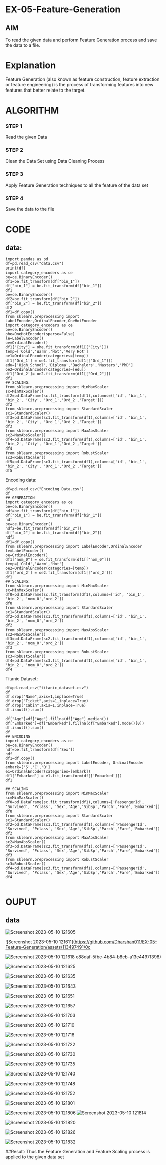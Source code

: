# EX-05-Feature-Generation


## AIM
To read the given data and perform Feature Generation process and save the data to a file. 

# Explanation
Feature Generation (also known as feature construction, feature extraction or feature engineering) is the process of transforming features into new features that better relate to the target.
 

# ALGORITHM
### STEP 1
Read the given Data
### STEP 2
Clean the Data Set using Data Cleaning Process
### STEP 3
Apply Feature Generation techniques to all the feature of the data set
### STEP 4
Save the data to the file


# CODE
 ## data:
 ```
 import pandas as pd
df=pd.read_csv("data.csv")
print(df)
import category_encoders as ce
be=ce.BinaryEncoder()
df1=be.fit_transform(df["bin_1"])
df["bin_1"] = be.fit_transform(df["bin_1"])
df1
be=ce.BinaryEncoder()
df2=be.fit_transform(df["bin_2"])
df["bin_2"] = be.fit_transform(df["bin_2"])
df2
df1=df.copy()
from sklearn.preprocessing import LabelEncoder,OrdinalEncoder,OneHotEncoder
import category_encoders as ce
be=ce.BinaryEncoder()
ohe=OneHotEncoder(sparse=False)
le=LabelEncoder()
oe=OrdinalEncoder()
df1["City"] = ohe.fit_transform(df1[["City"]])
temp=['Cold','Warm','Hot','Very Hot']
oe1=OrdinalEncoder(categories=[temp])
df1['Ord_1'] = oe1.fit_transform(df1[["Ord_1"]])
edu=['High School','Diploma','Bachelors','Masters','PhD']
oe2=OrdinalEncoder(categories=[edu])
df1['Ord_2']= oe2.fit_transform(df1[["Ord_2"]])
df1
## SCALING:
from sklearn.preprocessing import MinMaxScaler
sc=MinMaxScaler()
df2=pd.DataFrame(sc.fit_transform(df1),columns=(['id', 'bin_1', 'bin_2', 'City', 'Ord_1','Ord_2','Target']))
df2
from sklearn.preprocessing import StandardScaler
sc1=StandardScaler()
df3=pd.DataFrame(sc1.fit_transform(df1),columns=['id', 'bin_1', 'bin_2', 'City', 'Ord_1','Ord_2','Target'])
df3
from sklearn.preprocessing import MaxAbsScaler
sc2=MaxAbsScaler()
df4=pd.DataFrame(sc2.fit_transform(df1),columns=['id', 'bin_1', 'bin_2', 'City', 'Ord_1','Ord_2','Target'])
df4
from sklearn.preprocessing import RobustScaler
sc3=RobustScaler()
df5=pd.DataFrame(sc3.fit_transform(df1),columns=['id', 'bin_1', 'bin_2', 'City', 'Ord_1','Ord_2','Target'])
df5
```
Encoding data:

```import pandas as pd
df=pd.read_csv("Encoding Data.csv")
df
## GENERATION
import category_encoders as ce
be=ce.BinaryEncoder()
ndf=be.fit_transform(df["bin_1"])
df["bin_1"] = be.fit_transform(df["bin_1"])
ndf
be=ce.BinaryEncoder()
ndf2=be.fit_transform(df["bin_2"])
df["bin_2"] = be.fit_transform(df["bin_2"])
ndf2
df1=df.copy()
from sklearn.preprocessing import LabelEncoder,OrdinalEncoder
le=LabelEncoder()
oe=OrdinalEncoder()
df1["nom_0"] = oe.fit_transform(df1[["nom_0"]])
temp=['Cold','Warm','Hot']
oe2=OrdinalEncoder(categories=[temp])
df1['ord_2'] = oe2.fit_transform(df1[['ord_2']])
df1
## SCALING:
from sklearn.preprocessing import MinMaxScaler
sc=MinMaxScaler()
df0=pd.DataFrame(sc.fit_transform(df1),columns=['id', 'bin_1', 'bin_2', 'nom_0','ord_2'])
df0
from sklearn.preprocessing import StandardScaler
sc1=StandardScaler()
df2=pd.DataFrame(sc1.fit_transform(df1),columns=['id', 'bin_1', 'bin_2', 'nom_0','ord_2'])
df2
from sklearn.preprocessing import MaxAbsScaler
sc2=MaxAbsScaler()
df3=pd.DataFrame(sc2.fit_transform(df1),columns=['id', 'bin_1', 'bin_2', 'nom_0','ord_2'])
df3
from sklearn.preprocessing import RobustScaler
sc3=RobustScaler()
df4=pd.DataFrame(sc3.fit_transform(df1),columns=['id', 'bin_1', 'bin_2', 'nom_0','ord_2'])
df4

```
Titanic Dataset:
```import pandas as pd
df=pd.read_csv("titanic_dataset.csv")
df
df.drop("Name",axis=1,inplace=True)
df.drop("Ticket",axis=1,inplace=True)
df.drop("Cabin",axis=1,inplace=True)
df.isnull().sum()

df["Age"]=df["Age"].fillna(df["Age"].median())
df["Embarked"]=df["Embarked"].fillna(df["Embarked"].mode()[0])
df.isnull().sum()
df
## ENCODING
import category_encoders as ce
be=ce.BinaryEncoder()
ndf=be.fit_transform(df['Sex'])
ndf
df1=df.copy()
from sklearn.preprocessing import LabelEncoder, OrdinalEncoder
embark=['S','C','Q']
e1=OrdinalEncoder(categories=[embark])
df1['Embarked'] = e1.fit_transform(df[['Embarked']])
df1

## SCALING
from sklearn.preprocessing import MinMaxScaler
sc=MinMaxScaler()
df0=pd.DataFrame(sc.fit_transform(df1),columns=['PassengerId', 'Survived', 'Pclass', 'Sex','Age','SibSp','Parch','Fare','Embarked'])
df0
from sklearn.preprocessing import StandardScaler
sc1=StandardScaler()
df2=pd.DataFrame(sc1.fit_transform(df1),columns=['PassengerId', 'Survived', 'Pclass', 'Sex','Age','SibSp','Parch','Fare','Embarked'])
df2
from sklearn.preprocessing import MaxAbsScaler
sc2=MaxAbsScaler()
df3=pd.DataFrame(sc2.fit_transform(df1),columns=['PassengerId', 'Survived', 'Pclass', 'Sex','Age','SibSp','Parch','Fare','Embarked'])
df3
from sklearn.preprocessing import RobustScaler
sc3=RobustScaler()
df4=pd.DataFrame(sc3.fit_transform(df1),columns=['PassengerId', 'Survived', 'Pclass', 'Sex','Age','SibSp','Parch','Fare','Embarked'])
df4


```

# OUPUT
## data
![Screenshot 2023-05-10 121605](https://github.com/Dharshan011/EX-05-Feature-Generation/assets/113497491/5ca21b59-72dc-433b-92bb-3300a23a4c55)

![Screenshot 2023-05-10 121611](https://github.com/Dharshan011/EX-05-Feature-Generation/assets/113497491/0c

![Screenshot 2023-05-10 121618](https://github.com/Dharshan011/EX-05-Feature-Generation/assets/113497491/8b4e96eb-d818-4265-a265-6585c95642c1)
e88daf-5fbe-4b84-b8eb-a13e4497f398)

![Screenshot 2023-05-10 121625](https://github.com/Dharshan011/EX-05-Feature-Generation/assets/113497491/28ca814e-6e84-4b39-b85d-9de8f47ed8c6)

![Screenshot 2023-05-10 121635](https://github.com/Dharshan011/EX-05-Feature-Generation/assets/113497491/bc69dba3-402d-4261-b84e-33660d5c34f2)

![Screenshot 2023-05-10 121643](https://github.com/Dharshan011/EX-05-Feature-Generation/assets/113497491/42ceb7d3-f0c7-4163-ba32-e6bb8e40c9b6)

![Screenshot 2023-05-10 121651](https://github.com/Dharshan011/EX-05-Feature-Generation/assets/113497491/28e0ed5b-313f-42d6-977f-837fe8b0ba4e)

![Screenshot 2023-05-10 121657](https://github.com/Dharshan011/EX-05-Feature-Generation/assets/113497491/8cf47154-cd58-4593-8682-c1d13d526e03)


![Screenshot 2023-05-10 121703](https://github.com/Dharshan011/EX-05-Feature-Generation/assets/113497491/944891e0-9df9-4cb7-be2c-00aed942d9aa)

![Screenshot 2023-05-10 121710](https://github.com/Dharshan011/EX-05-Feature-Generation/assets/113497491/faa9468a-ad02-433d-a585-c9563de37d47)

![Screenshot 2023-05-10 121716](https://github.com/Dharshan011/EX-05-Feature-Generation/assets/113497491/47c687f0-352b-4260-ad48-48a0bd05b60e)


![Screenshot 2023-05-10 121722](https://github.com/Dharshan011/EX-05-Feature-Generation/assets/113497491/916f1336-058c-49fc-95d4-bca0fdb931a6)

![Screenshot 2023-05-10 121730](https://github.com/Dharshan011/EX-05-Feature-Generation/assets/113497491/1c7f7a8c-10ae-4c9e-b291-09945c5e552f)


![Screenshot 2023-05-10 121735](https://github.com/Dharshan011/EX-05-Feature-Generation/assets/113497491/285b92d3-c342-432c-9d53-8d2e342b8c04)

![Screenshot 2023-05-10 121740](https://github.com/Dharshan011/EX-05-Feature-Generation/assets/113497491/fdcdaa13-0f3f-4d1d-8951-bfb1270b28ef)

![Screenshot 2023-05-10 121748](https://github.com/Dharshan011/EX-05-Feature-Generation/assets/113497491/e79622f5-808e-46bb-85b0-d451d490b8f2)

![Screenshot 2023-05-10 121752](https://github.com/Dharshan011/EX-05-Feature-Generation/assets/113497491/5c49c102-e646-4c5b-a38d-de0e8504ba1e)

![Screenshot 2023-05-10 121801](https://github.com/Dharshan011/EX-05-Feature-Generation/assets/113497491/6ca1d64d-0422-4d8e-a2ce-b8a2a40fab26)

![Screenshot 2023-05-10 121806](https://github.com/Dharshan011/EX-05-Feature-Generation/assets/113497491/fd899d47-82ed-417a-9d98-294054478294)
![Screenshot 2023-05-10 121814](https://github.com/Dharshan011/EX-05-Feature-Generation/assets/113497491/6e2ec0f5-be80-431b-90d3-87084459360c)



![Screenshot 2023-05-10 121820](https://github.com/Dharshan011/EX-05-Feature-Generation/assets/113497491/7a3e1a27-b52c-4400-a069-d5173012d5b8)



![Screenshot 2023-05-10 121826](https://github.com/Dharshan011/EX-05-Feature-Generation/assets/113497491/8b6bbfb1-89f9-47b2-a630-d174ea9fb180)



![Screenshot 2023-05-10 121832](https://github.com/Dharshan011/EX-05-Feature-Generation/assets/113497491/7ab7a2da-fdf1-42b0-aba5-9efa01461e49)


##Result:
Thus the Feature Generation and Feature Scaling process is applied to the given data set
